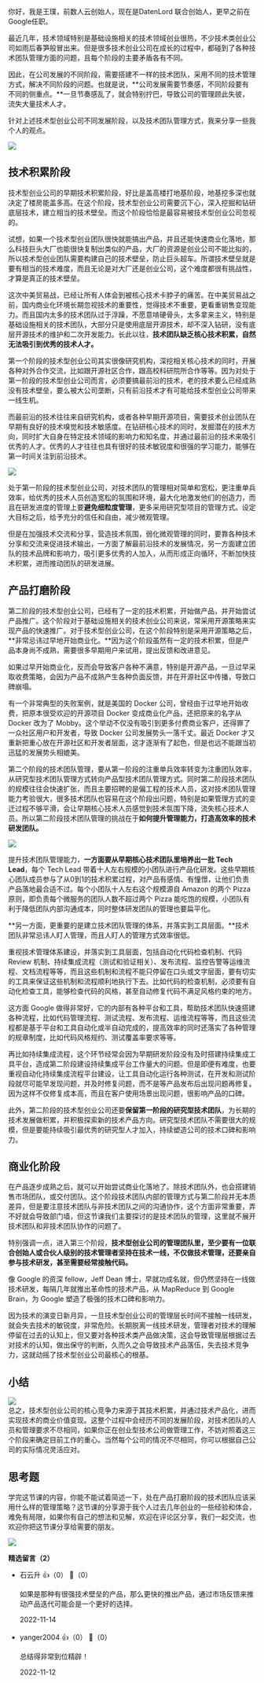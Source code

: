 你好，我是王璞，前数人云创始人，现在是DatenLord 联合创始人，更早之前在Google任职。

最近几年，技术领域特别是基础设施相关的技术领域创业很热，不少技术类创业公司如雨后春笋般冒出来。但是很多技术创业公司在成长的过程中，都碰到了各种技术团队管理方面的问题，且每个阶段的主要矛盾各有不同。

因此，在公司发展的不同阶段，需要搭建不一样的技术团队，采用不同的技术管理方式，解决不同阶段的问题。也就是说，**公司发展需要节奏感，不同阶段要有不同的侧重点。**一旦节奏感乱了，就会特别拧巴，导致公司的管理顾此失彼，流失大量技术人才。

针对上述技术型创业公司不同发展阶段，以及技术团队管理方式，我来分享一些我个人的观点。

![](https://static001.geekbang.org/resource/image/7d/12/7df1fe175154523b2e9de7fceb01eb12.png?wh=1772x950)

## **技术积累阶段**

技术型创业公司的早期技术积累阶段，好比是盖高楼打地基阶段，地基挖多深也就决定了楼房能盖多高。在这个阶段，技术型创业公司需要沉下心，深入挖掘和钻研底层技术，建立相当的技术壁垒。而这个阶段恰恰是最容易被技术型创业公司忽视的。

试想，如果一个技术型创业团队很快就能搞出产品，并且还能快速商业化落地，那么科技巨头大厂也能很快复制出类似的产品，大厂的资源是创业公司不能比拟的，所以技术型创业团队需要构建自己的技术壁垒，防止巨头超车。所谓技术壁垒就是要有相当的技术难度，而且无论是对大厂还是创业公司，这个难度都很有挑战性，才算是真正的技术壁垒。

这次中美贸易战，已经让所有人体会到被核心技术卡脖子的痛苦。在中美贸易战之前，国内商业化环境长期忽视技术的重要性，觉得技术不重要，更看重销售变现能力。而且国内太多的技术团队过于浮躁，不愿意啃硬骨头，太多拿来主义，特别是基础设施相关的技术团队，大部分只是使用底层开源技术，却不深入钻研，没有底层开源技术的维护和二次开发能力。长此以往，**技术团队缺乏核心技术积累，自然无法吸引到优秀的技术人才。**

第一个阶段的技术型创业公司其实很像研究机构，深挖相关核心技术的同时，开展各种对外合作交流，比如跟开源社区合作，跟高校科研院所合作等等。因为对处于第一阶段的技术型创业公司而言，必须要搞最前沿的技术，老的技术要么已经成熟没有技术壁垒，要么被大公司垄断，只有前沿技术才有可能给技术型创业公司带来一线生机。

而最前沿的技术往往来自研究机构，或者各种早期开源项目，需要技术创业团队在早期有良好的技术嗅觉和技术敏感度。在钻研核心技术的同时，发掘潜在的技术方向，同时扩大自身在特定技术领域的影响力和知名度，并通过最前沿的技术来吸引优秀的人才。优秀的人才往往也具有很好的技术敏锐度和很强的学习能力，能够在第一时间关注到前沿技术。

![](https://static001.geekbang.org/resource/image/b6/b8/b661376byye4d8a2b8686cbb442105b8.png?wh=1864x996)

处于第一阶段的技术型创业公司，对技术团队的管理相对简单和宽松，更注重单兵效率，给优秀的技术人员创造宽松的氛围和环境，最大化地激发他们的创造力，而且在研发进度的管理上要**避免细粒度管理**，更多采用研究型项目的管理方式。设定大目标之后，给予充分的信任和自由，减少微观管理。

但是在加强技术交流和分享，营造技术氛围，弱化微观管理的同时，要靠各种技术分享和交流来促进技术输出，一方面了解最前沿技术的发展情况，另一方面建立团队的技术品牌和影响力，吸引更多优秀的人加入，从而形成正向循环，不断加快技术积累，进而推动团队的研发进展。

## **产品打磨阶段**

第二阶段的技术型创业公司，已经有了一定的技术积累，开始做产品，并开始尝试产品推广。这个阶段对于基础设施相关的技术创业公司来说，常采用开源策略来实现产品的快速推广。对于技术型创业公司，在这个阶段特别是采用开源策略之后，**非常忌讳过早地开始商业化。**因为这个阶段虽然有一定的技术积累，但是产品本身尚不成熟，需要很多早期用户来试用，提出反馈和改进意见。

如果过早开始商业化，反而会导致客户各种不满意，特别是开源产品，一旦过早采取收费策略，会因为产品不成熟产生各种负面反馈，并在开源社区中传播，导致口碑崩塌。

有一个非常典型的失败案例，就是美国的 Docker 公司，曾经由于过早地开始收费，把原本很受欢迎的开源项目 Docker 变成商业化产品，还把原来的名字从 Docker 改为了 Mobby。这个举动不仅没有吸引到更多付费商业客户，还得罪了一众社区用户和开发者，导致 Docker 公司发展势头一落千丈。最近 Docker 才又重新把重心放在开源社区和开发者层面，这才逐渐有了起色，但是也远不能跟当初迅猛的发展势头相媲美。

第二个阶段的技术团队管理，要从第一阶段的注重单兵效率转变为注重团队效率，从研究型技术团队管理方式转向产品型技术团队管理方式。同时第二阶段技术团队的规模往往会快速扩张，而且主要招聘的是偏工程的技术人员，这对技术团队管理能力考验很大，很多技术团队也容易在这个阶段出问题，特别是如果管理方式的变迁过程不够平滑，会让早期核心技术人员感觉到技术氛围下降，流失核心技术人员。所以第二阶段技术团队管理的挑战在于**如何提升管理能力，打造高效率的技术研发团队。**

![](https://static001.geekbang.org/resource/image/67/60/67ab49ea48bed3f263183f4b8c895160.png?wh=1898x786)

提升技术团队管理能力，**一方面要从早期核心技术团队里培养出一批 Tech Lead**，每个 Tech Lead 带着十人左右规模的小团队进行产品化研发。这些早期核心团队成员参与了从0到1的技术积累过程，对产品有感情、有憧憬，让他们负责产品落地最合适不过。每个小团队十人左右这个规模源自 Amazon 的两个 Pizza 原则，即负责每个微服务的团队人数不超过两个 Pizza 能吃饱的规模，小团队有利于降低团队内部沟通成本，同时整体研发团队的管理也要扁平化。

**另一方面，更重要的是建立技术团队管理的体系，并落实到工具层面。**技术团队非常忌讳人盯人管理，而且人盯人的管理方式效率很低。

重视技术管理体系建设，并落实到工具层面，包括自动化代码检查机制、代码 Review 机制、持续集成流程（测试和验证相关）、发布流程、监控告警等运维流程、文档流程等等，而且这些机制和流程不能只停留在口头或文字层面，要有切实的工具来保证这些机制和流程顺利地执行下去。比如代码的检查机制，必须要有自动化检查工具，能够检查代码的风格，甚至自动修复代码不满足风格约束的地方。

这方面 Google 做得非常好，它的内部有各种平台和工具，帮助技术团队快速搭建各种流程，比如代码管理流程、测试流程、发布流程、运维流程等等，而且这些流程都是基于平台和工具自动化或半自动完成的，提高效率的同时还落实了各种管理的规章制度，比如代码风格规约、测试覆盖率要求等等。

再比如持续集成流程，这个环节经常会因为早期研发阶段没有及时搭建持续集成工具平台，造成第二阶段建设持续集成平台工作量大的问题。但是即便有难度，也要重视自动化持续集成流程平台建设，让工具自动化运行各种测试，在开发和测试阶段就尽可能早发现问题，并及时修复问题，而不是等产品发布后出现问题再修复。因为这样不仅修复成本高，而且在客户使用场景出现问题，很影响产品的口碑。

此外，第二阶段的技术型创业公司还要**保留第一阶段的研究型技术团队**，为长期的技术发展做积累，并积极探索新的技术产品方向。研究型技术团队不需要很大的规模，但是要能持续吸引最优秀的研究型人才加入，持续塑造公司的技术口碑和影响力。

## **商业化阶段**

在产品逐步成熟之后，就可以开始尝试商业化落地了。除技术团队外，也会搭建销售市场团队，或交付团队。这个阶段技术团队内部的管理方式与第二阶段并无本质差异，但是要注意技术团队与非技术团队之间的沟通协作，这个方面非常重要，弄不好就会导致部门墙，但这节课我们主要探讨的是技术团队的管理，这里就不展开技术团队和非技术团队协作的问题了。

特别强调一点，进入第三个阶段，**技术型创业公司的管理团队里，至少要有一位联合创始人或合伙人级别的技术管理者坚持在技术一线，不仅做技术管理，还要亲自参与技术研发，甚至需要经常接触代码。**

像 Google 的资深 fellow，Jeff Dean 博士，早就功成名就，但仍然坚持在一线做技术研发，每隔几年就推出革命性的技术产品，从 MapReduce 到 Google Brain，为 Google 塑造了极强的技术口碑和影响力。

因为技术的演变日新月异，一旦技术型创业公司的管理层长时间不接触一线研发，就会失去技术的敏锐度，非常危险。长期脱离一线技术研发，管理者对技术的理解停留在过去的认知上，但又要对各种技术类产品做决策，这会导致管理层根据过去对技术的认知，做出保守的判断，久而久之会导致技术产品落伍，失去技术竞争力，这就动摇了技术型创业公司最核心的根基。

## 小结

![](https://static001.geekbang.org/resource/image/5b/4b/5b2634c87b6fa6755d8c1d1b58d7344b.png?wh=1672x780)  
总之，技术型创业公司的核心竞争力来源于其技术积累，并通过技术产品化，进而实现技术的商业价值变现。这整个过程中会经历不同的发展阶段，对技术团队的人员和管理要求不尽相同，如果你正在创业型技术公司做管理工作，不妨对照着这三个阶段来确定目前工作的重心。当然每个公司的情况不尽相同，你可以根据自己公司的实际情况灵活应对。

## 思考题

学完这节课的内容，你能不能试着简述一下，处在产品打磨阶段的技术团队应该采用什么样的管理策略？这节课的分享源于我个人过去几年创业的一些经验和体会，难免有局限，如果你有自己的想法和见解，欢迎在评论区分享，我们一起交流，也欢迎你把这节课分享给需要的朋友。

![](https://static001.geekbang.org/resource/image/e4/6c/e4e3a2c0bfe635f31a5eda6d3f46016c.png?wh=1199x604)
<div><strong>精选留言（2）</strong></div><ul>
<li><span>石云升</span> 👍（0） 💬（0）<p>如果是那种有很强技术壁垒的产品，那么更快的推出产品，通过市场反馈来推动产品迭代可能会是一个更好的选择。</p>2022-11-14</li><br/><li><span>yanger2004</span> 👍（0） 💬（0）<p>总结得非常到位精辟！</p>2022-11-12</li><br/>
</ul>